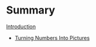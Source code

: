 # Summary

[Introduction](./0_introduction/content.md)
- [Turning Numbers Into Pictures](./1_numbers_into_pictures/content.md)
